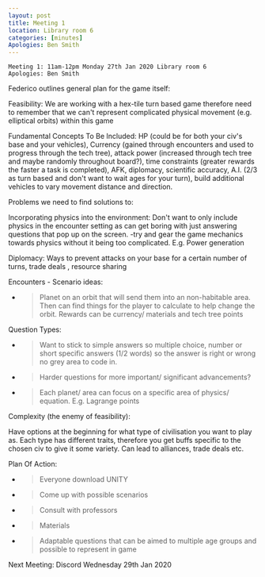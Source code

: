```yaml
---
layout: post
title: Meeting 1
location: Library room 6
categories: [minutes]
Apologies: Ben Smith
---
```

```
Meeting 1: 11am-12pm Monday 27th Jan 2020 Library room 6
Apologies: Ben Smith
```

<span class="underline">Federico outlines general plan for the game
itself:</span>

<span class="underline">Feasibility:</span> We are working with a
hex-tile turn based game therefore need to remember that we can't
represent complicated physical movement (e.g. elliptical orbits) within
this game

<span class="underline">Fundamental Concepts To Be Included:</span> HP
(could be for both your civ's base and your vehicles), Currency (gained
through encounters and used to progress through the tech tree), attack
power (increased through tech tree and maybe randomly throughout
board?), time constraints (greater rewards the faster a task is
completed), AFK, diplomacy, scientific accuracy, A.I. (2/3 as turn based
and don't want to wait ages for your turn), build additional vehicles to
vary movement distance and direction.

<span class="underline">Problems we need to find solutions to:</span>

<span class="underline">Incorporating physics into the
environment</span>: Don't want to only include physics in the encounter
setting as can get boring with just answering questions that pop up on
the screen. -try and gear the game mechanics towards physics without it
being too complicated. E.g. Power generation

<span class="underline">Diplomacy:</span> Ways to prevent attacks on
your base for a certain number of turns, trade deals , resource sharing

<span class="underline">Encounters - Scenario ideas:</span>

  - > Planet on an orbit that will send them into an non-habitable area.
    > Then can find things for the player to calculate to help change
    > the orbit. Rewards can be currency/ materials and tech tree points

<span class="underline">Question Types:</span>

  - > Want to stick to simple answers so multiple choice, number or
    > short specific answers (1/2 words) so the answer is right or wrong
    > no grey area to code in.

  - > Harder questions for more important/ significant advancements?

  - > Each planet/ area can focus on a specific area of physics/
    > equation. E.g. Lagrange points

<span class="underline">Complexity (the enemy of feasibility):</span>

Have options at the beginning for what type of civilisation you want to
play as. Each type has different traits, therefore you get buffs
specific to the chosen civ to give it some variety. Can lead to
alliances, trade deals etc.

<span class="underline">Plan Of Action:</span>

  - > Everyone download UNITY

  - > Come up with possible scenarios

  - > Consult with professors

  - > Materials

  - > Adaptable questions that can be aimed to multiple age groups and
    > possible to represent in game

Next Meeting: Discord Wednesday 29th Jan 2020
